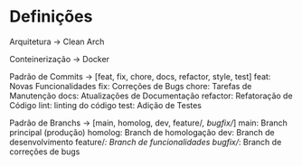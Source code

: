 # Definições

Arquitetura -> Clean Arch

Conteinerização -> Docker

Padrão de Commits -> [feat, fix, chore, docs, refactor, style, test]
  feat: Novas Funcionalidades
  fix: Correções de Bugs
  chore: Tarefas de Manutenção
  docs: Atualizações de Documentação
  refactor: Refatoração de Código
  lint: linting do código
  test: Adição de Testes

Padrão de Branchs -> [main, homolog, dev, feature/*, bugfix/*]
  main: Branch principal (produção)
  homolog: Branch de homologação
  dev: Branch de desenvolvimento
  feature/*: Branch de funcionalidades
  bugfix/*: Branch de correções de bugs
